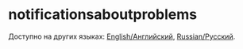 # notificationsaboutproblems

Доступно на других языках: [English/Английский](notificationsaboutproblems.md), [Russian/Русский](notificationsaboutproblems.ru.md). 
